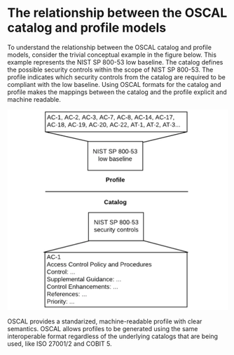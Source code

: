 # The relationship between the OSCAL catalog and profile models

To understand the relationship between the OSCAL catalog and profile models, consider the trivial conceptual example in the figure below. This example represents the NIST SP 800-53 low baseline. The catalog defines the possible security controls within the scope of NIST SP 800-53. The profile indicates which security controls from the catalog are required to be compliant with the low baseline. Using OSCAL formats for the catalog and profile makes the mappings between the catalog and the profile explicit and machine readable. 

![trivial_example](/docs/graphics/profile-catalog-mapping-trivial-example.png "Trivial Example of Profile and Catalog Mapping")

OSCAL provides a standarized, machine-readable profile with clear semantics. OSCAL allows profiles to be generated using the same interoperable format regardless of the underlying catalogs that are being used, like ISO 27001/2 and COBIT 5. 
